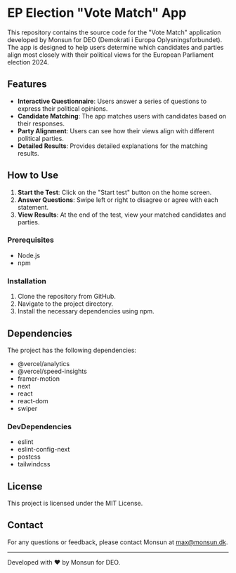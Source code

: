 # EP Election "Vote Match" App

This repository contains the source code for the "Vote Match" application developed by Monsun for DEO (Demokrati i Europa Oplysningsforbundet). The app is designed to help users determine which candidates and parties align most closely with their political views for the European Parliament election 2024.

## Features

- **Interactive Questionnaire**: Users answer a series of questions to express their political opinions.
- **Candidate Matching**: The app matches users with candidates based on their responses.
- **Party Alignment**: Users can see how their views align with different political parties.
- **Detailed Results**: Provides detailed explanations for the matching results.

## How to Use

1. **Start the Test**: Click on the "Start test" button on the home screen.
2. **Answer Questions**: Swipe left or right to disagree or agree with each statement.
3. **View Results**: At the end of the test, view your matched candidates and parties.

### Prerequisites

- Node.js
- npm

### Installation

1. Clone the repository from GitHub.
2. Navigate to the project directory.
3. Install the necessary dependencies using npm.

## Dependencies

The project has the following dependencies:

- @vercel/analytics
- @vercel/speed-insights
- framer-motion
- next
- react
- react-dom
- swiper

### DevDependencies

- eslint
- eslint-config-next
- postcss
- tailwindcss

## License

This project is licensed under the MIT License.

## Contact

For any questions or feedback, please contact Monsun at max@monsun.dk.

---

Developed with ❤️ by Monsun for DEO.

